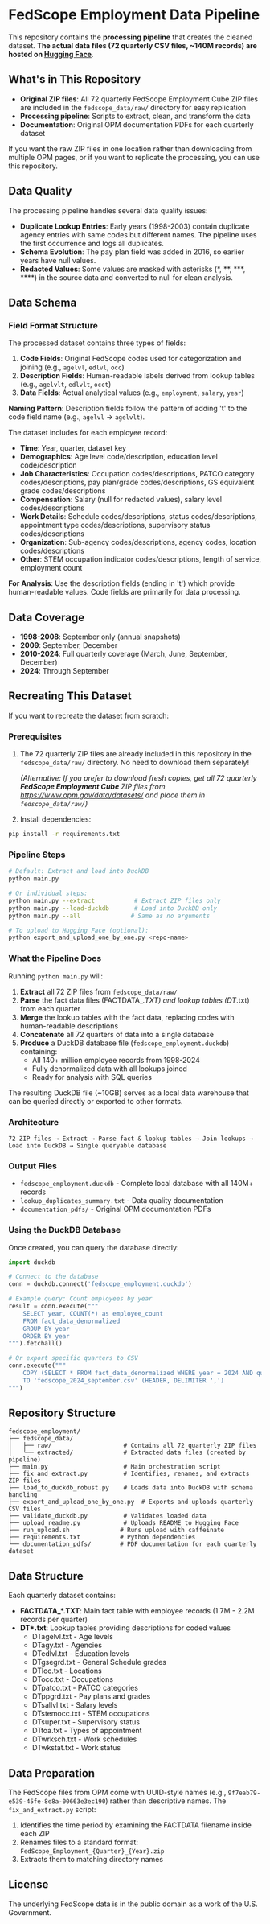 # FedScope Employment Data Pipeline

This repository contains the **processing pipeline** that creates the cleaned dataset. **The actual data files (72 quarterly CSV files, ~140M records) are hosted on [Hugging Face](https://huggingface.co/datasets/abigailhaddad/fedscope)**.

## What's in This Repository

- **Original ZIP files**: All 72 quarterly FedScope Employment Cube ZIP files are included in the `fedscope_data/raw/` directory for easy replication
- **Processing pipeline**: Scripts to extract, clean, and transform the data
- **Documentation**: Original OPM documentation PDFs for each quarterly dataset

If you want the raw ZIP files in one location rather than downloading from multiple OPM pages, or if you want to replicate the processing, you can use this repository.

## Data Quality

The processing pipeline handles several data quality issues:

- **Duplicate Lookup Entries**: Early years (1998-2003) contain duplicate agency entries with same codes but different names. The pipeline uses the first occurrence and logs all duplicates.
- **Schema Evolution**: The pay plan field was added in 2016, so earlier years have null values.
- **Redacted Values**: Some values are masked with asterisks (*, **, ***, ****) in the source data and converted to null for clean analysis.

## Data Schema

### Field Format Structure

The processed dataset contains three types of fields:

1. **Code Fields**: Original FedScope codes used for categorization and joining (e.g., `agelvl`, `edlvl`, `occ`)
2. **Description Fields**: Human-readable labels derived from lookup tables (e.g., `agelvlt`, `edlvlt`, `occt`)
3. **Data Fields**: Actual analytical values (e.g., `employment`, `salary`, `year`)

**Naming Pattern**: Description fields follow the pattern of adding 't' to the code field name (e.g., `agelvl` → `agelvlt`).

The dataset includes for each employee record:

- **Time**: Year, quarter, dataset key
- **Demographics**: Age level code/description, education level code/description
- **Job Characteristics**: Occupation codes/descriptions, PATCO category codes/descriptions, pay plan/grade codes/descriptions, GS equivalent grade codes/descriptions
- **Compensation**: Salary (null for redacted values), salary level codes/descriptions
- **Work Details**: Schedule codes/descriptions, status codes/descriptions, appointment type codes/descriptions, supervisory status codes/descriptions
- **Organization**: Sub-agency codes/descriptions, agency codes, location codes/descriptions
- **Other**: STEM occupation indicator codes/descriptions, length of service, employment count

**For Analysis**: Use the description fields (ending in 't') which provide human-readable values. Code fields are primarily for data processing.

## Data Coverage

- **1998-2008**: September only (annual snapshots)
- **2009**: September, December  
- **2010-2024**: Full quarterly coverage (March, June, September, December)
- **2024**: Through September

## Recreating This Dataset

If you want to recreate the dataset from scratch:

### Prerequisites
1. The 72 quarterly ZIP files are already included in this repository in the `fedscope_data/raw/` directory. No need to download them separately!
   
   *(Alternative: If you prefer to download fresh copies, get all 72 quarterly **FedScope Employment Cube** ZIP files from https://www.opm.gov/data/datasets/ and place them in `fedscope_data/raw/`)*

2. Install dependencies:
```bash
pip install -r requirements.txt
```

### Pipeline Steps
```bash
# Default: Extract and load into DuckDB
python main.py

# Or individual steps:
python main.py --extract           # Extract ZIP files only
python main.py --load-duckdb       # Load into DuckDB only
python main.py --all              # Same as no arguments

# To upload to Hugging Face (optional):
python export_and_upload_one_by_one.py <repo-name>
```

### What the Pipeline Does

Running `python main.py` will:

1. **Extract** all 72 ZIP files from `fedscope_data/raw/`
2. **Parse** the fact data files (FACTDATA_*.TXT) and lookup tables (DT*.txt) from each quarter
3. **Merge** the lookup tables with the fact data, replacing codes with human-readable descriptions
4. **Concatenate** all 72 quarters of data into a single database
5. **Produce** a DuckDB database file (`fedscope_employment.duckdb`) containing:
   - All 140+ million employee records from 1998-2024
   - Fully denormalized data with all lookups joined
   - Ready for analysis with SQL queries

The resulting DuckDB file (~10GB) serves as a local data warehouse that can be queried directly or exported to other formats.

### Architecture
```
72 ZIP files → Extract → Parse fact & lookup tables → Join lookups → Load into DuckDB → Single queryable database
```

### Output Files
- `fedscope_employment.duckdb` - Complete local database with all 140M+ records
- `lookup_duplicates_summary.txt` - Data quality documentation  
- `documentation_pdfs/` - Original OPM documentation PDFs

### Using the DuckDB Database

Once created, you can query the database directly:

```python
import duckdb

# Connect to the database
conn = duckdb.connect('fedscope_employment.duckdb')

# Example query: Count employees by year
result = conn.execute("""
    SELECT year, COUNT(*) as employee_count 
    FROM fact_data_denormalized 
    GROUP BY year 
    ORDER BY year
""").fetchall()

# Or export specific quarters to CSV
conn.execute("""
    COPY (SELECT * FROM fact_data_denormalized WHERE year = 2024 AND quarter = 'September') 
    TO 'fedscope_2024_september.csv' (HEADER, DELIMITER ',')
""")
```

## Repository Structure

```
fedscope_employment/
├── fedscope_data/
│   ├── raw/                    # Contains all 72 quarterly ZIP files
│   └── extracted/              # Extracted data files (created by pipeline)
├── main.py                     # Main orchestration script
├── fix_and_extract.py          # Identifies, renames, and extracts ZIP files
├── load_to_duckdb_robust.py    # Loads data into DuckDB with schema handling
├── export_and_upload_one_by_one.py  # Exports and uploads quarterly CSV files
├── validate_duckdb.py          # Validates loaded data
├── upload_readme.py            # Uploads README to Hugging Face
├── run_upload.sh              # Runs upload with caffeinate
├── requirements.txt           # Python dependencies
└── documentation_pdfs/        # PDF documentation for each quarterly dataset
```

## Data Structure

Each quarterly dataset contains:
- **FACTDATA_\*.TXT**: Main fact table with employee records (1.7M - 2.2M records per quarter)
- **DT\*.txt**: Lookup tables providing descriptions for coded values
  - DTagelvl.txt - Age levels
  - DTagy.txt - Agencies  
  - DTedlvl.txt - Education levels
  - DTgsegrd.txt - General Schedule grades
  - DTloc.txt - Locations
  - DTocc.txt - Occupations
  - DTpatco.txt - PATCO categories
  - DTppgrd.txt - Pay plans and grades
  - DTsallvl.txt - Salary levels
  - DTstemocc.txt - STEM occupations
  - DTsuper.txt - Supervisory status
  - DTtoa.txt - Types of appointment
  - DTwrksch.txt - Work schedules
  - DTwkstat.txt - Work status

## Data Preparation

The FedScope files from OPM come with UUID-style names (e.g., `9f7eab79-e539-45fe-8e8a-00663e3ec190`) rather than descriptive names. The `fix_and_extract.py` script:

1. Identifies the time period by examining the FACTDATA filename inside each ZIP
2. Renames files to a standard format: `FedScope_Employment_{Quarter}_{Year}.zip`
3. Extracts them to matching directory names

## License

The underlying FedScope data is in the public domain as a work of the U.S. Government.